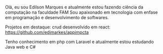 Olá, eu sou Edilson Marques e atualmente estou fazendo ciência da computação na faculdade FAM
Sou apaixonado em tecnologia com enfase em programação e desenvolvimento de softwares.

Projetos em destaque: crud desenvolvido em react: https://github.com/edimarkes/appimpcta

Tenho conhecimento em php com Laravel e atualmente estou estudando Java web e C#
